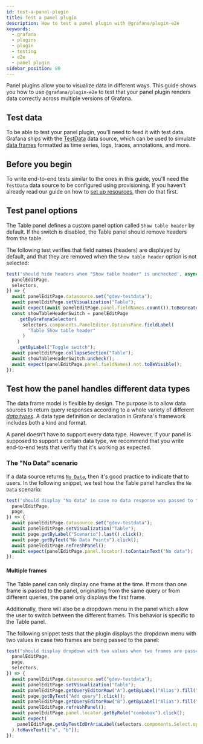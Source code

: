 ```yaml
---
id: test-a-panel-plugin
title: Test a panel plugin
description: How to test a panel plugin with @grafana/plugin-e2e
keywords:
  - grafana
  - plugins
  - plugin
  - testing
  - e2e
  - panel plugin
sidebar_position: 80
---
```


Panel plugins allow you to visualize data in different ways. This guide shows you how to use `@grafana/plugin-e2e` to test that your panel plugin renders data correctly across multiple versions of Grafana.

## Test data

To be able to test your panel plugin, you'll need to feed it with test data. Grafana ships with the [TestData](https://grafana.com/docs/grafana/latest/datasources/testdata/) data source, which can be used to simulate [data frames](../key-concepts/data-frames) formatted as time series, logs, traces, annotations, and more.

## Before you begin

To write end-to-end tests similar to the ones in this guide, you'll need the `TestData` data source to be configured using provisioning. If you haven't already read our guide on how to [set up resources](./setup-resources.md), then do that first.

## Test panel options

The Table panel defines a custom panel option called `Show table header` by default. If the switch is disabled, the Table panel should remove headers from the table.

The following test verifies that field names (headers) are displayed by default, and that they are removed when the `Show table header` option is not selected:

```ts
test('should hide headers when "Show table header" is unchecked', async ({
  panelEditPage,
  selectors,
}) => {
  await panelEditPage.datasource.set("gdev-testdata");
  await panelEditPage.setVisualization("Table");
  await expect(await panelEditPage.panel.fieldNames.count()).toBeGreaterThan(0);
  const showTableHeaderSwitch = panelEditPage
    .getByGrafanaSelector(
      selectors.components.PanelEditor.OptionsPane.fieldLabel(
        "Table Show table header"
      )
    )
    .getByLabel("Toggle switch");
  await panelEditPage.collapseSection("Table");
  await showTableHeaderSwitch.uncheck();
  await expect(panelEditPage.panel.fieldNames).not.toBeVisible();
});
```

## Test how the panel handles different data types

The data frame model is flexible by design. The purpose is to allow data sources to return query responses according to a whole variety of different [_data types_](https://grafana.com/developers/dataplane/#kinds-and-formats). A data type definition or declaration in Grafana's framework includes both a kind and format.

A panel doesn't have to support every data type. However, if your panel is supposed to support a certain data type, we recommend that you write end-to-end tests that verifiy that it's working as expected.

### The "No Data" scenario

If a data source returns [`No Data`](https://grafana.com/developers/dataplane/#no-data-and-empty), then it's good practice to indicate that to users. In the following snippet, we test how the Table panel handles the `No Data` scenario:

```ts
test('should display "No data" in case no data response was passed to the panel', async ({
  panelEditPage,
  page,
}) => {
  await panelEditPage.datasource.set("gdev-testdata");
  await panelEditPage.setVisualization("Table");
  await page.getByLabel("Scenario").last().click();
  await page.getByText("No Data Points").click();
  await panelEditPage.refreshPanel();
  await expect(panelEditPage.panel.locator).toContainText("No data");
});
```

#### Multiple frames

The Table panel can only display one frame at the time. If more than one frame is passed to the panel, originating from the same query or from different queries, the panel only displays the first frame.

Additionally, there will also be a dropdown menu in the panel which allow the user to switch between the different frames. This behavior is specific to the Table panel.

The following snippet tests that the plugin displays the dropdown menu with two values in case two frames are being passed to the panel:

```ts
test("should display dropdown with two values when two frames are passed to the panel", async ({
  panelEditPage,
  page,
  selectors,
}) => {
  await panelEditPage.datasource.set("gdev-testdata");
  await panelEditPage.setVisualization("Table");
  await panelEditPage.getQueryEditorRow("A").getByLabel("Alias").fill("a");
  await page.getByText("Add query").click();
  await panelEditPage.getQueryEditorRow("B").getByLabel("Alias").fill("b");
  await panelEditPage.refreshPanel();
  await panelEditPage.panel.locator.getByRole("combobox").click();
  await expect(
    panelEditPage.getByTestIdOrAriaLabel(selectors.components.Select.option)
  ).toHaveText(["a", "b"]);
});
```
